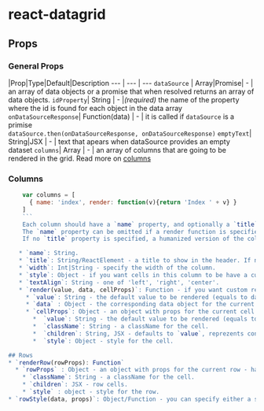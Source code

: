 # react-datagrid

## Props

### General Props

|Prop|Type|Default|Description
--- | --- | ---
`dataSource` | Array\|Promise| - | an array of data objects or a promise that when resolved returns an array of data objects.
 `idProperty`| String | - |*(required)* the name of the property where the id is found for each object in the data array
`onDataSourceResponse`| Function(data) | - | it is called if `dataSource` is a primise <br>`dataSource.then(onDataSourceResponse, onDataSourceResponse)`
`emptyText`| String\|JSX | - | text that apears when dataSource provides an empty dataset
`columns`| Array | - | an array of columns that are going to be rendered in the grid. Read more on [columns](Columns) 
    

### Columns
```jsx
    var columns = [
      { name: 'index', render: function(v){return 'Index ' + v} }
    ]
    ```
    Each column should have a `name` property, and optionally a `title` property. 
    The `name` property can be omitted if a render function is specified.
    If no `title` property is specified, a humanized version of the column `name` will be used.

   * `name`: String.
   * `title`: String/ReactElement - a title to show in the header. If not specified, a humanized version of `name` will be used. Can be a string or anything that React can render, so you can customize it as you please.
   * `width`: Int|String - specify the width of the column.
   * `style`: Object - if you want cells in this column to be have a custom style.
   * `textAlign`: String - one of 'left', 'right', 'center'.
   * `render(value, data, cellProps)`: Function - if you want custom rendering, specify this property.
     * `value`: String - the default value to be rendered (equals to data[column.name]).
     * `data` : Object - the corresponding data object for the current row.
     * `cellProps`: Object - an object with props for the current cell - has the following properties:
       *  `value`: String - the default value to be rendered (equals to data[column.name]).
       *  `className`: String - a className for the cell.
       *  `children`: String, JSX - defaults to `value`, reprezents content of the cell.
       *  `style`: Object - style for the cell.

## Rows
* `renderRow(rowProps): Function`
  * `rowProps` : Object - an object with props for the current row - has the following properties:
    * `className`: String - a className for the cell.
    * `children`: JSX - row cells.
    * `style` : object - style for the row.
* `rowStyle(data, props)`: Object/Function - you can specify either a style object to be applied to all rows, or a function. The function is called with (data, props) (so you have access to props.index for example) and is expected to return a style object.


